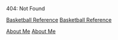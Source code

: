 404: Not Found

[Basketball Reference](https://danieleparimbelli95.github.io/Sales-Forecasting2.html)
[Basketball Reference](https://danieleparimbelli95.github.io/Sales-Forecasting.html)

<a href="Sales-Forecasting2.html" title="">About Me</a>
<a href="Sales-Forecasting.html" title="">About Me</a>
